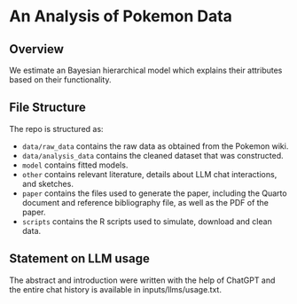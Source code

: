 # An Analysis of Pokemon Data

## Overview

We estimate an Bayesian hierarchical model which explains their attributes based on their functionality.


## File Structure

The repo is structured as:

-   `data/raw_data` contains the raw data as obtained from the Pokemon wiki.
-   `data/analysis_data` contains the cleaned dataset that was constructed.
-   `model` contains fitted models. 
-   `other` contains relevant literature, details about LLM chat interactions, and sketches.
-   `paper` contains the files used to generate the paper, including the Quarto document and reference bibliography file, as well as the PDF of the paper. 
-   `scripts` contains the R scripts used to simulate, download and clean data.


## Statement on LLM usage

The abstract and introduction were written with the help of ChatGPT and the entire chat history is available in inputs/llms/usage.txt.

